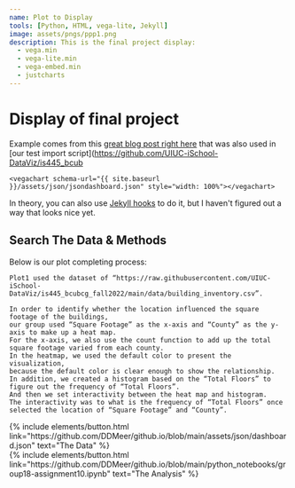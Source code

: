 ```yaml
---
name: Plot to Display
tools: [Python, HTML, vega-lite, Jekyll]
image: assets/pngs/ppp1.png
description: This is the final project display:
  - vega.min
  - vega-lite.min
  - vega-embed.min
  - justcharts
---
```



# Display of final project

Example comes from this [great blog post right here](https://blog.4dcu.be/programming/2021/05/03/Interactive-Visualizations.html) that was also used in [our test import script](https://github.com/UIUC-iSchool-DataViz/is445_bcub
```
<vegachart schema-url="{{ site.baseurl }}/assets/json/jsondashboard.json" style="width: 100%"></vegachart>
```

<vegachart schema-url="{{ site.baseurl }}/assets/json/jsondashboard.json" style="width: 100%"></vegachart>

In theory, you can also use [Jekyll hooks](https://jekyllrb.com/docs/plugins/hooks/) to do it, but I haven't figured out a way that looks nice yet.


## Search The Data & Methods

Below is our plot completing process:

```
Plot1 used the dataset of “https://raw.githubusercontent.com/UIUC-iSchool-DataViz/is445_bcubcg_fall2022/main/data/building_inventory.csv”.

In order to identify whether the location influenced the square footage of the buildings, 
our group used “Square Footage” as the x-axis and “County” as the y-axis to make up a heat map.
For the x-axis, we also use the count function to add up the total square footage varied from each county. 
In the heatmap, we used the default color to present the visualization,
because the default color is clear enough to show the relationship.
In addition, we created a histogram based on the “Total Floors” to figure out the frequency of “Total Floors”. 
And then we set interactivity between the heat map and histogram. 
The interactivity was to what is the frequency of “Total Floors” once selected the location of “Square Footage” and “County”.
```

<!-- these are written in a combo of html and liquid --> 

<div class="left">
{% include elements/button.html link="https://github.com/DDMeer/github.io/blob/main/assets/json/dashboard.json" text="The Data" %}
</div>

<div class="right">
{% include elements/button.html link="https://github.com/DDMeer/github.io/blob/main/python_notebooks/group18-assignment10.ipynb" text="The Analysis" %}
</div>

